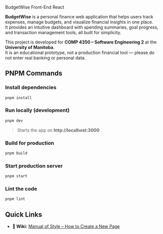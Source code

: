 BudgetWise Front-End React 

**BudgetWise** is a personal finance web application that helps users track expenses, manage budgets, and visualize financial insights in one place.  
It provides an intuitive dashboard with spending summaries, goal progress, and transaction management tools, all built for simplicity.

This project is developed for **COMP 4350 – Software Engineering 2** at the **University of Manitoba**.  
It is an educational prototype, not a production financial tool — please do not enter real banking or personal data.

## PNPM Commands
### Install dependencies
```bash
pnpm install
```

### Run locally (development)
```bash
pnpm dev
```
> Starts the app on **http://localhost:3000**

### Build for production
```bash
pnpm build
```

### Start production server
```bash
pnpm start
```

### Lint the code
```bash
pnpm lint
```


## Quick Links
- **📘 Wiki:** [Manual of Style – How to Create a New Page](https://github.com/COMP-4350-Group-6/budgetwise/wiki/Manual-of-Style#how-to-create-a-new-page)  
